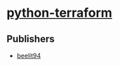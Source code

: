 # [python-terraform](https://pypi.org/project/python-terraform)



## Publishers
- [beelit94](https://pypi.org/user/beelit94)


